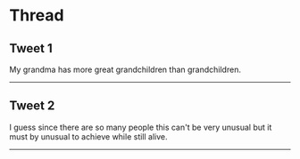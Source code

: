 # Thread

## Tweet 1

My grandma has more great grandchildren than grandchildren.

---

## Tweet 2

I guess since there are so many people this can't be very unusual but it must by unusual to achieve while still alive.

---

